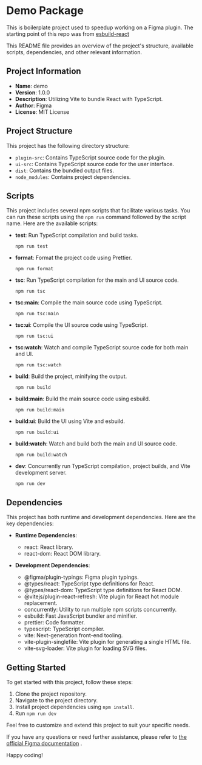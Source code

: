 # Demo Package

This is boilerplate project used to speedup working on a Figma plugin.
The starting point of this repo was from [esbuild-react](https://github.com/figma/plugin-samples/tree/master/esbuild-react)

This README file provides an overview of the project's structure, available scripts, dependencies, and other relevant information.

## Project Information

- **Name**: demo
- **Version**: 1.0.0
- **Description**: Utilizing Vite to bundle React with TypeScript.
- **Author**: Figma
- **License**: MIT License

## Project Structure

This project has the following directory structure:

- `plugin-src`: Contains TypeScript source code for the plugin.
- `ui-src`: Contains TypeScript source code for the user interface.
- `dist`: Contains the bundled output files.
- `node_modules`: Contains project dependencies.

## Scripts

This project includes several npm scripts that facilitate various tasks. You can run these scripts using the `npm run` command followed by the script name. Here are the available scripts:

- **test**: Run TypeScript compilation and build tasks.

  ```
  npm run test
  ```

- **format**: Format the project code using Prettier.

  ```
  npm run format
  ```

- **tsc**: Run TypeScript compilation for the main and UI source code.

  ```
  npm run tsc
  ```

- **tsc:main**: Compile the main source code using TypeScript.

  ```
  npm run tsc:main
  ```

- **tsc:ui**: Compile the UI source code using TypeScript.

  ```
  npm run tsc:ui
  ```

- **tsc:watch**: Watch and compile TypeScript source code for both main and UI.

  ```
  npm run tsc:watch
  ```

- **build**: Build the project, minifying the output.

  ```
  npm run build
  ```

- **build:main**: Build the main source code using esbuild.

  ```
  npm run build:main
  ```

- **build:ui**: Build the UI using Vite and esbuild.

  ```
  npm run build:ui
  ```

- **build:watch**: Watch and build both the main and UI source code.

  ```
  npm run build:watch
  ```

- **dev**: Concurrently run TypeScript compilation, project builds, and Vite development server.
  ```
  npm run dev
  ```

## Dependencies

This project has both runtime and development dependencies. Here are the key dependencies:

- **Runtime Dependencies**:

  - react: React library.
  - react-dom: React DOM library.

- **Development Dependencies**:
  - @figma/plugin-typings: Figma plugin typings.
  - @types/react: TypeScript type definitions for React.
  - @types/react-dom: TypeScript type definitions for React DOM.
  - @vitejs/plugin-react-refresh: Vite plugin for React hot module replacement.
  - concurrently: Utility to run multiple npm scripts concurrently.
  - esbuild: Fast JavaScript bundler and minifier.
  - prettier: Code formatter.
  - typescript: TypeScript compiler.
  - vite: Next-generation front-end tooling.
  - vite-plugin-singlefile: Vite plugin for generating a single HTML file.
  - vite-svg-loader: Vite plugin for loading SVG files.

## Getting Started

To get started with this project, follow these steps:

1. Clone the project repository.
2. Navigate to the project directory.
3. Install project dependencies using `npm install`.
4. Run `npm run dev`

Feel free to customize and extend this project to suit your specific needs.

If you have any questions or need further assistance, please refer to [the official Figma documentation](https://www.figma.com/plugin-docs/) .

Happy coding!

